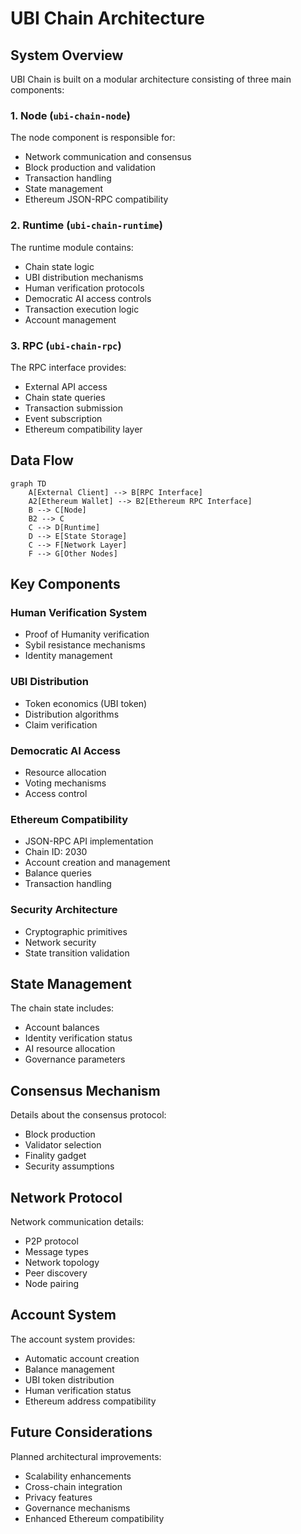 # UBI Chain Architecture

## System Overview

UBI Chain is built on a modular architecture consisting of three main components:

### 1. Node (`ubi-chain-node`)
The node component is responsible for:
- Network communication and consensus
- Block production and validation
- Transaction handling
- State management
- Ethereum JSON-RPC compatibility

### 2. Runtime (`ubi-chain-runtime`)
The runtime module contains:
- Chain state logic
- UBI distribution mechanisms
- Human verification protocols
- Democratic AI access controls
- Transaction execution logic
- Account management

### 3. RPC (`ubi-chain-rpc`)
The RPC interface provides:
- External API access
- Chain state queries
- Transaction submission
- Event subscription
- Ethereum compatibility layer

## Data Flow

```mermaid
graph TD
    A[External Client] --> B[RPC Interface]
    A2[Ethereum Wallet] --> B2[Ethereum RPC Interface]
    B --> C[Node]
    B2 --> C
    C --> D[Runtime]
    D --> E[State Storage]
    C --> F[Network Layer]
    F --> G[Other Nodes]
```

## Key Components

### Human Verification System
- Proof of Humanity verification
- Sybil resistance mechanisms
- Identity management

### UBI Distribution
- Token economics (UBI token)
- Distribution algorithms
- Claim verification

### Democratic AI Access
- Resource allocation
- Voting mechanisms
- Access control

### Ethereum Compatibility
- JSON-RPC API implementation
- Chain ID: 2030
- Account creation and management
- Balance queries
- Transaction handling

### Security Architecture
- Cryptographic primitives
- Network security
- State transition validation

## State Management

The chain state includes:
- Account balances
- Identity verification status
- AI resource allocation
- Governance parameters

## Consensus Mechanism

Details about the consensus protocol:
- Block production
- Validator selection
- Finality gadget
- Security assumptions

## Network Protocol

Network communication details:
- P2P protocol
- Message types
- Network topology
- Peer discovery
- Node pairing

## Account System

The account system provides:
- Automatic account creation
- Balance management
- UBI token distribution
- Human verification status
- Ethereum address compatibility

## Future Considerations

Planned architectural improvements:
- Scalability enhancements
- Cross-chain integration
- Privacy features
- Governance mechanisms
- Enhanced Ethereum compatibility 